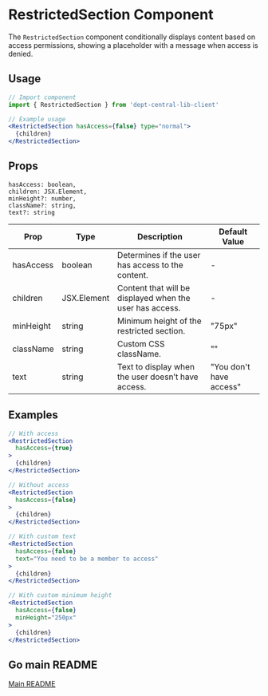 # RestrictedSection Component

The `RestrictedSection` component conditionally displays content based on access permissions, showing a placeholder with a message when access is denied.

## Usage

```jsx
// Import component
import { RestrictedSection } from 'dept-central-lib-client'
```

```jsx
// Example usage
<RestrictedSection hasAccess={false} type="normal">
  {children}
</RestrictedSection>
```

## Props

    hasAccess: boolean,
    children: JSX.Element,
    minHeight?: number,
    className?: string,
    text?: string

| Prop      | Type        | Description                                              | Default Value           |
| --------- | ----------- | -------------------------------------------------------- | ----------------------- | 
| hasAccess | boolean     | Determines if the user has access to the content.        | -                       |
| children  | JSX.Element | Content that will be displayed when the user has access. | -                       |
| minHeight | string      | Minimum height of the restricted section.                | "75px"                  |
| className | string      | Custom CSS className.                                    | ""                      |
| text      | string      | Text to display when the user doesn’t have access.       | "You don't have access" |

## Examples

```jsx
// With access
<RestrictedSection
  hasAccess={true}
>
  {children}
</RestrictedSection>

// Without access
<RestrictedSection
  hasAccess={false}
>
  {children}
</RestrictedSection>

// With custom text
<RestrictedSection
  hasAccess={false}
  text="You need to be a member to access"
>
  {children}
</RestrictedSection>

// With custom minimum height
<RestrictedSection
  hasAccess={false}
  minHeight="250px"
>
  {children}
</RestrictedSection>

```

## Go main README

[Main README](../../../README.md#components)
